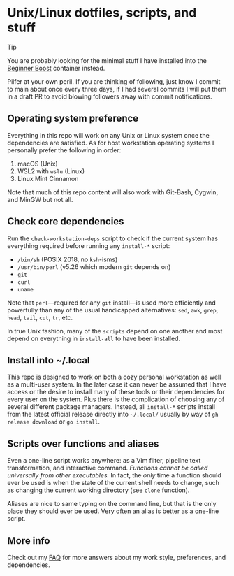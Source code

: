 # Unix/Linux dotfiles, scripts, and stuff

> [!TIP]
> You are probably looking for the minimal stuff I have installed into the [Beginner Boost](https://github.com/rwxrob/boost) container instead.

Pilfer at your own peril. If you are thinking of following, just know I commit to main about once every three days, if I had several commits I will put them in a draft PR to avoid blowing followers away with commit notifications.

## Operating system preference

Everything in this repo will work on any Unix or Linux system once the dependencies are satisfied. As for host workstation operating systems I personally prefer the following in order:

1. macOS (Unix)
2. WSL2 with `wslu` (Linux)
3. Linux Mint Cinnamon

Note that much of this repo content will also work with Git-Bash, Cygwin, and MinGW but not all.

## Check core dependencies

Run the `check-workstation-deps` script to check if the current system has everything required before running any `install-*` script:

- `/bin/sh` (POSIX 2018, no `ksh`-isms)
- `/usr/bin/perl` (v5.26 which modern `git` depends on)
- `git`
- `curl`
- `uname`

Note that `perl`—required for any `git` install—is used more efficiently and powerfully than any of the usual handicapped alternatives: `sed`, `awk`, `grep`, `head`, `tail`, `cut`, `tr`, etc.

In true Unix fashion, many of the `scripts` depend on one another and most depend on everything in `install-all` to have been installed.

## Install into ~/.local

This repo is designed to work on both a cozy personal workstation as well as a multi-user system. In the later case it can never be assumed that I have access or the desire to install many of these tools or their dependencies for every user on the system. Plus there is the complication of choosing any of several different package managers. Instead, all `install-*` scripts install from the latest official release directly into `~/.local/` usually by way of `gh release download` or `go install`.

## Scripts over functions and aliases

Even a one-line script works anywhere: as a Vim filter, pipeline text transformation, and interactive command. _Functions cannot be called universally from other executables._ In fact, the _only_ time a function should ever be used is when the state of the current shell needs to change, such as changing the current working directory (see `clone` function).

Aliases are nice to same typing on the command line, but that is the only place they should ever be used. Very often an alias is better as a one-line script.

## More info

Check out my [FAQ](https://github.com/rwxrob/faq) for more answers about my work style, preferences, and dependencies.
